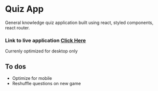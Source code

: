 # Quiz App
General knowledge quiz application built using react, styled components, react router.


### Link to live application [Click Here](https://denisenamutebi.github.io/deployedQuizApp/)
 Currenly optimized for desktop only


## To dos
* Optimize for mobile
* Reshuffle questions on new game
